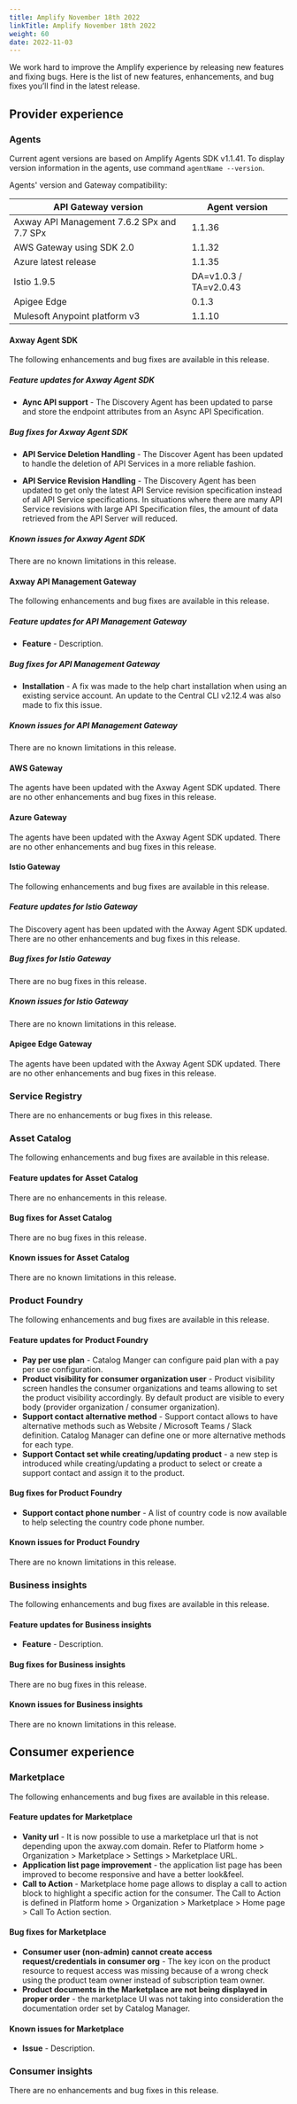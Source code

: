 ```yaml
---
title: Amplify November 18th 2022
linkTitle: Amplify November 18th 2022
weight: 60
date: 2022-11-03
---
```

We work hard to improve the Amplify experience by releasing new features and fixing bugs. Here is the list of new features, enhancements, and bug fixes you’ll find in the latest release.

## Provider experience

### Agents

Current agent versions are based on Amplify Agents SDK v1.1.41. To display version information in the agents, use command `agentName --version`.

Agents' version and Gateway compatibility:

| API Gateway version                        | Agent version        |
|--------------------------------------------|----------------------|
| Axway API Management 7.6.2 SPx and 7.7 SPx | 1.1.36               |
| AWS Gateway using SDK 2.0                  | 1.1.32               |
| Azure latest release                       | 1.1.35               |
| Istio 1.9.5                                | DA=v1.0.3 / TA=v2.0.43 |
| Apigee Edge                                | 0.1.3                |
| Mulesoft Anypoint platform v3              | 1.1.10               |

#### Axway Agent SDK

The following enhancements and bug fixes are available in this release.

##### Feature updates for Axway Agent SDK

* **Aync API support** - The Discovery Agent has been updated to parse and store the endpoint attributes from an Async API Specification.

##### Bug fixes for Axway Agent SDK

* **API Service Deletion Handling** - The Discover Agent has been updated to handle the deletion of API Services in a more reliable fashion.

* **API Service Revision Handling** - The Discovery Agent has been updated to get only the latest API Service revision specification instead of all API Service specifications.  In situations where there are many API Service revisions with large API Specification files, the amount of data retrieved from the API Server will reduced.

##### Known issues for Axway Agent SDK

There are no known limitations in this release.

#### Axway API Management Gateway

The following enhancements and bug fixes are available in this release.

##### Feature updates for API Management Gateway

* **Feature** - Description.

##### Bug fixes for API Management Gateway

* **Installation** - A fix was made to the help chart installation when using an existing service account.  An update to the Central CLI v2.12.4 was also made to fix this issue.

##### Known issues for API Management Gateway

There are no known limitations in this release.

#### AWS Gateway

The agents have been updated with the Axway Agent SDK updated.  There are no other enhancements and bug fixes in this release.

#### Azure Gateway

The agents have been updated with the Axway Agent SDK updated.  There are no other enhancements and bug fixes in this release.

#### Istio Gateway

The following enhancements and bug fixes are available in this release.

##### Feature updates for Istio Gateway

The Discovery agent has been updated with the Axway Agent SDK updated.  There are no other enhancements and bug fixes in this release.

##### Bug fixes for Istio Gateway

There are no bug fixes in this release.

##### Known issues for Istio Gateway

There are no known limitations in this release.

#### Apigee Edge Gateway

The agents have been updated with the Axway Agent SDK updated.  There are no other enhancements and bug fixes in this release.

### Service Registry

There are no enhancements or bug fixes in this release.

### Asset Catalog

The following enhancements and bug fixes are available in this release.

#### Feature updates for Asset Catalog

There are no enhancements in this release.

#### Bug fixes for Asset Catalog

There are no bug fixes in this release.

#### Known issues for Asset Catalog

There are no known limitations in this release.

### Product Foundry

The following enhancements and bug fixes are available in this release.

#### Feature updates for Product Foundry

* **Pay per use plan** - Catalog Manger can configure paid plan with a pay per use configuration.
* **Product visibility for consumer organization user** - Product visibility screen handles the consumer organizations and teams allowing to set the product visibility accordingly. By default product are visible to every body (provider organization / consumer organization).
* **Support contact alternative method** - Support contact allows to have alternative methods such as Website / Microsoft Teams / Slack definition. Catalog Manager can define one or more alternative methods for each type.
* **Support Contact set while creating/updating product** - a new step is introduced while creating/updating a product to select or create a support contact and assign it to the product.

#### Bug fixes for Product Foundry

* **Support contact phone number** - A list of country code is now available to help selecting the country code phone number.

#### Known issues for Product Foundry

There are no known limitations in this release.

### Business insights

The following enhancements and bug fixes are available in this release.

#### Feature updates for Business insights

* **Feature** - Description.

#### Bug fixes for Business insights

There are no bug fixes in this release.

#### Known issues for Business insights

There are no known limitations in this release.

## Consumer experience

### Marketplace

The following enhancements and bug fixes are available in this release.

#### Feature updates for Marketplace

* **Vanity url** - It is now possible to use a marketplace url that is not depending upon the axway.com domain. Refer to Platform home > Organization > Marketplace > Settings > Marketplace URL.
* **Application list page improvement** - the application list page has been improved to become responsive and have a better look&feel.
* **Call to Action** - Marketplace home page allows to display a call to action block to highlight a specific action for the consumer. The Call to Action is defined in Platform home > Organization > Marketplace > Home page > Call To Action section.

#### Bug fixes for Marketplace

* **Consumer user (non-admin) cannot create access request/credentials in consumer org** - The key icon on the product resource to request access was missing because of a wrong check using the product team owner instead of subscription team owner.
* **Product documents in the Marketplace are not being displayed in proper order** - the marketplace UI was not taking into consideration the documentation order set by Catalog Manager.

#### Known issues for Marketplace

* **Issue** - Description.

### Consumer insights

There are no enhancements and bug fixes in this release.
